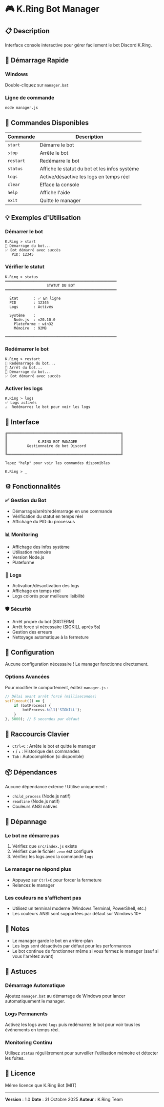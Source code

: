 # 🎮 K.Ring Bot Manager

## 📋 Description

Interface console interactive pour gérer facilement le bot Discord K.Ring.

## 🚀 Démarrage Rapide

### Windows
Double-cliquez sur `manager.bat`

### Ligne de commande
```bash
node manager.js
```

## 📖 Commandes Disponibles

| Commande | Description |
|----------|-------------|
| `start` | Démarre le bot |
| `stop` | Arrête le bot |
| `restart` | Redémarre le bot |
| `status` | Affiche le statut du bot et les infos système |
| `logs` | Active/désactive les logs en temps réel |
| `clear` | Efface la console |
| `help` | Affiche l'aide |
| `exit` | Quitte le manager |

## 💡 Exemples d'Utilisation

### Démarrer le bot
```
K.Ring > start
🚀 Démarrage du bot...
✅ Bot démarré avec succès
   PID: 12345
```

### Vérifier le statut
```
K.Ring > status
═══════════════════════════════════════════════════
                   STATUT DU BOT
═══════════════════════════════════════════════════

  État       : ✅ En ligne
  PID        : 12345
  Logs       : Activés

  Système    :
    Node.js  : v20.10.0
    Plateforme : win32
    Mémoire  : 92MB

═══════════════════════════════════════════════════
```

### Redémarrer le bot
```
K.Ring > restart
🔄 Redémarrage du bot...
🛑 Arrêt du bot...
🚀 Démarrage du bot...
✅ Bot démarré avec succès
```

### Activer les logs
```
K.Ring > logs
✅ Logs activés
⚠️  Redémarrez le bot pour voir les logs
```

## 🎨 Interface

```
╔════════════════════════════════════════════════════╗
║                                                    ║
║              K.RING BOT MANAGER                    ║
║         Gestionnaire de bot Discord                ║
║                                                    ║
╚════════════════════════════════════════════════════╝

Tapez "help" pour voir les commandes disponibles

K.Ring > _
```

## ⚙️ Fonctionnalités

### ✅ Gestion du Bot
- Démarrage/arrêt/redémarrage en une commande
- Vérification du statut en temps réel
- Affichage du PID du processus

### 📊 Monitoring
- Affichage des infos système
- Utilisation mémoire
- Version Node.js
- Plateforme

### 📝 Logs
- Activation/désactivation des logs
- Affichage en temps réel
- Logs colorés pour meilleure lisibilité

### 🛡️ Sécurité
- Arrêt propre du bot (SIGTERM)
- Arrêt forcé si nécessaire (SIGKILL après 5s)
- Gestion des erreurs
- Nettoyage automatique à la fermeture

## 🔧 Configuration

Aucune configuration nécessaire ! Le manager fonctionne directement.

### Options Avancées

Pour modifier le comportement, éditez `manager.js` :

```javascript
// Délai avant arrêt forcé (millisecondes)
setTimeout(() => {
    if (botProcess) {
        botProcess.kill('SIGKILL');
    }
}, 5000); // 5 secondes par défaut
```

## 🎯 Raccourcis Clavier

- `Ctrl+C` : Arrête le bot et quitte le manager
- `↑` / `↓` : Historique des commandes
- `Tab` : Autocomplétion (si disponible)

## 📦 Dépendances

Aucune dépendance externe ! Utilise uniquement :
- `child_process` (Node.js natif)
- `readline` (Node.js natif)
- Couleurs ANSI natives

## 🐛 Dépannage

### Le bot ne démarre pas
1. Vérifiez que `src/index.js` existe
2. Vérifiez que le fichier `.env` est configuré
3. Vérifiez les logs avec la commande `logs`

### Le manager ne répond plus
- Appuyez sur `Ctrl+C` pour forcer la fermeture
- Relancez le manager

### Les couleurs ne s'affichent pas
- Utilisez un terminal moderne (Windows Terminal, PowerShell, etc.)
- Les couleurs ANSI sont supportées par défaut sur Windows 10+

## 📝 Notes

- Le manager garde le bot en arrière-plan
- Les logs sont désactivés par défaut pour les performances
- Le bot continue de fonctionner même si vous fermez le manager (sauf si vous l'arrêtez avant)

## 🚀 Astuces

### Démarrage Automatique
Ajoutez `manager.bat` au démarrage de Windows pour lancer automatiquement le manager.

### Logs Permanents
Activez les logs avec `logs` puis redémarrez le bot pour voir tous les événements en temps réel.

### Monitoring Continu
Utilisez `status` régulièrement pour surveiller l'utilisation mémoire et détecter les fuites.

## 📄 Licence

Même licence que K.Ring Bot (MIT)

---

**Version** : 1.0
**Date** : 31 Octobre 2025
**Auteur** : K.Ring Team
